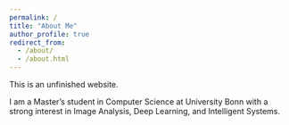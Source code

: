 ```yaml
---
permalink: /
title: "About Me"
author_profile: true
redirect_from: 
  - /about/
  - /about.html
---
```

This is an unfinished website.

I am a Master’s student in Computer Science at University Bonn with a strong interest in Image Analysis, Deep Learning, and Intelligent Systems.
